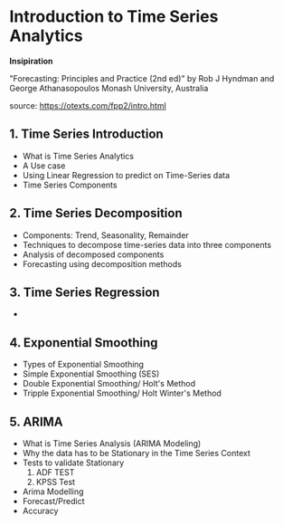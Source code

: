 # Introduction to Time Series Analytics

**Insipiration**

"Forecasting: Principles and Practice (2nd ed)" by Rob J Hyndman and George Athanasopoulos
Monash University, Australia

source: https://otexts.com/fpp2/intro.html

## 1. Time Series Introduction
- What is Time Series Analytics
- A Use case
- Using Linear Regression to predict on Time-Series data
- Time Series Components


## 2. Time Series Decomposition
  - Components: Trend, Seasonality, Remainder
  - Techniques to decompose time-series data into three components
  - Analysis of decomposed components
  - Forecasting using decomposition methods


## 3. Time Series Regression
  - 


## 4. Exponential Smoothing
  - Types of Exponential Smoothing
  - Simple Exponential Smoothing (SES)
  - Double Exponential Smoothing/ Holt's Method
  - Tripple Exponential Smoothing/ Holt Winter's Method


## 5. ARIMA
  - What is Time Series Analysis (ARIMA Modeling)
  - Why the data has to be Stationary in the Time Series Context
  - Tests to validate Stationary
    1. ADF TEST
    2. KPSS Test
  - Arima Modelling
  - Forecast/Predict
  - Accuracy
